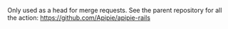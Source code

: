 Only used as a head for merge requests.  See the parent repository for all the action: https://github.com/Apipie/apipie-rails
